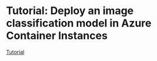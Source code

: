 # Tutorial: Deploy an image classification model in Azure Container Instances

[Tutorial](https://docs.microsoft.com/en-us/azure/machine-learning/tutorial-deploy-models-with-aml)
